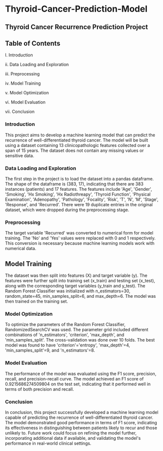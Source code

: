 # Thyroid-Cancer-Prediction-Model
## Thyroid Cancer Recurrence Prediction Project
## Table of Contents
I. Introduction

ii. Data Loading and Exploration

iii. Preprocessing

iv. Model Training

v. Model Optimization

vi. Model Evaluation

vii. Conclusion


### Introduction
This project aims to develop a machine learning model that can predict the recurrence of well-differentiated thyroid cancer. The model will be built using a dataset containing 13 clinicopathologic features collected over a span of 15 years. The dataset does not contain any missing values or sensitive data.

### Data Loading and Exploration
The first step in the project is to load the dataset into a pandas dataframe. The shape of the dataframe is (383, 17), indicating that there are 383 instances (patients) and 17 features. The features include 'Age', 'Gender', 'Smoking', 'Hx Smoking', 'Hx Radiothreapy', 'Thyroid Function', 'Physical Examination', 'Adenopathy', 'Pathology', 'Focality', 'Risk', 'T', 'N', 'M', 'Stage', 'Response', and 'Recurred'. There were 19 duplicate entries in the original dataset, which were dropped during the preprocessing stage.

### Preprocessing
The target variable 'Recurred' was converted to numerical form for model training. The 'No' and 'Yes' values were replaced with 0 and 1 respectively. This conversion is necessary because machine learning models work with numerical data.

## Model Training
The dataset was then split into features (X) and target variable (y). The features were further split into training set (x_train) and testing set (x_test), along with the corresponding target variables (y_train and y_test). The Random Forest Classifier was initialized with n_estimators=30, random_state=45, min_samples_split=6, and max_depth=6. The model was then trained on the training set.

### Model Optimization
To optimize the parameters of the Random Forest Classifier, RandomizedSearchCV was used. The parameter grid included different combinations of 'n_estimators', 'criterion', 'max_depth', and 'min_samples_split'. The cross-validation was done over 10 folds. The best model was found to have 'criterion'='entropy', 'max_depth'=4, 'min_samples_split'=9, and 'n_estimators'=8.

### Model Evaluation
The performance of the model was evaluated using the F1 score, precision, recall, and precision-recall curve. The model achieved an F1 score of 0.9215686274509804 on the test set, indicating that it performed well in terms of both precision and recall.

### Conclusion
In conclusion, this project successfully developed a machine learning model capable of predicting the recurrence of well-differentiated thyroid cancer. The model demonstrated good performance in terms of F1 score, indicating its effectiveness in distinguishing between patients likely to recur and those unlikely to. Future work could focus on refining the model further, incorporating additional data if available, and validating the model's performance in real-world clinical settings.
